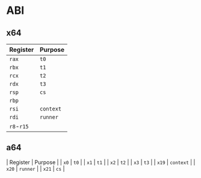 # ABI

## x64

| Register   | Purpose   |
| ---------- | --------- |
| `rax`      | `t0`      |
| `rbx`      | `t1`      |
| `rcx`      | `t2`      |
| `rdx`      | `t3`      |
| `rsp`      | `cs`      |
| `rbp`      |           |
| `rsi`      | `context` |
| `rdi`      | `runner`  |
| `r8`-`r15` |           |

## a64

| Register   | Purpose   |
| `x0`       | `t0`      |
| `x1`       | `t1`      |
| `x2`       | `t2`      |
| `x3`       | `t3`      |
| `x19`      | `context` |
| `x20`      | `runner`  |
| `x21`      | `cs`      |

